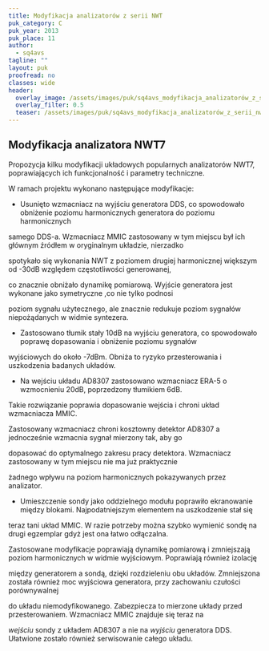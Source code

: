 ```yaml
---
title: Modyfikacja analizatorów z serii NWT
puk_category: C
puk_year: 2013
puk_place: 11
author: 
  - sq4avs
tagline: ""
layout: puk
proofread: no
classes: wide
header:
  overlay_image: /assets/images/puk/sq4avs_modyfikacja_analizatorów_z_serii_nwt.jpg
  overlay_filter: 0.5
  teaser: /assets/images/puk/sq4avs_modyfikacja_analizatorów_z_serii_nwt.jpg
---
```






 







Modyfikacja analizatora NWT7
----------------------------





 Propozycja kilku modyfikacji układowych popularnych analizatorów NWT7, poprawiających ich funkcjonalność i parametry techniczne.

 




 W ramach projektu wykonano następujące modyfikacje:

 

* Usunięto wzmacniacz na wyjściu generatora DDS, co spowodowało obniżenie poziomu harmonicznych generatora do poziomu harmonicznych

 samego DDS-a. Wzmacniacz MMIC zastosowany w tym miejscu był ich głównym źródłem w oryginalnym układzie, nierzadko

 spotykało się wykonania NWT z poziomem drugiej harmonicznej większym od -30dB względem częstotliwości generowanej,

 co znacznie obniżało dynamikę pomiarową. Wyjście generatora jest wykonane jako symetryczne ,co nie tylko podnosi

 poziom sygnału użytecznego, ale znacznie redukuje poziom sygnałów niepożądanych w widmie syntezera.
* Zastosowano tłumik stały 10dB na wyjściu generatora, co spowodowało poprawę dopasowania i obniżenie poziomu sygnałów

 wyjściowych do około -7dBm. Obniża to ryzyko przesterowania i uszkodzenia badanych układów.
* Na wejściu układu AD8307 zastosowano wzmacniacz ERA-5 o wzmocnieniu 20dB, poprzedzony tłumikiem 6dB.

 Takie rozwiązanie poprawia dopasowanie wejścia i chroni układ wzmacniacza MMIC.

 Zastosowany wzmacniacz chroni kosztowny detektor AD8307 a jednocześnie wzmacnia sygnał mierzony tak, aby go

 dopasować do optymalnego zakresu pracy detektora. Wzmacniacz zastosowany w tym miejscu nie ma już praktycznie

 żadnego wpływu na poziom harmonicznych pokazywanych przez analizator.
* Umieszczenie sondy jako oddzielnego modułu poprawiło ekranowanie między blokami. Najpodatniejszym elementem na uszkodzenie stał się

 teraz tani układ MMIC. W razie potrzeby można szybko wymienić sondę na drugi egzemplar gdyż jest ona łatwo odłączalna.









Zastosowane modyfikacje poprawiają dynamikę pomiarową i zmniejszają poziom harmonicznych w widmie wyjściowym. Poprawiają również izolację

między generatorem a sondą, dzięki rozdzieleniu obu układów. Zmniejszona została również moc wyjściowa generatora, przy zachowaniu czułości porównywalnej

 do układu niemodyfikowanego. Zabezpiecza to mierzone układy przed przesterowaniem. Wzmacniacz MMIC znajduje się teraz na

 *wejściu* sondy z układem AD8307 a nie na *wyjściu* generatora DDS. Ułatwione zostało również serwisowanie całego układu.



 




 


